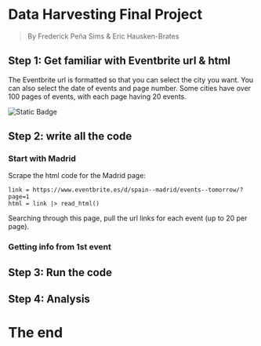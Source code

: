 # Data Harvesting Final Project 
 > By Frederick Peña Sims & Eric Hausken-Brates

## Step 1: Get familiar with Eventbrite url & html 

The Eventbrite url is formatted so that you can select the city you want. You can also select the date of events and page number. Some cities have over 100 pages of events, with each page having 20 events. 

![Static Badge](https://img.shields.io/badge/country--city%2Fevents--tomorrow%2F%3Fpage%3D00-a?label=https%3A%2F%2Fwww.eventbrite.es%2Fd%2F&labelColor=orange)

## Step 2: write all the code 

### Start with Madrid 
Scrape the html code for the Madrid page:

```
link = https://www.eventbrite.es/d/spain--madrid/events--tomorrow/?page=1
html = link |> read_html()
```

Searching through this page, pull the url links for each event (up to 20 per page). 

### Getting info from 1st event 




## Step 3: Run the code 

## Step 4: Analysis 

# The end
